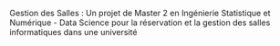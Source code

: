 Gestion des Salles : Un projet de Master 2 en Ingénierie Statistique et Numérique - Data Science pour la réservation et la gestion des salles informatiques dans une université 
